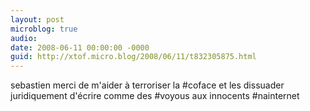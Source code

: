 ```yaml
---
layout: post
microblog: true
audio: 
date: 2008-06-11 00:00:00 -0000
guid: http://xtof.micro.blog/2008/06/11/t832305875.html
---
```

sebastien merci de m'aider à terroriser la #coface et les dissuader juridiquement d'écrire comme des #voyous aux innocents #nainternet
